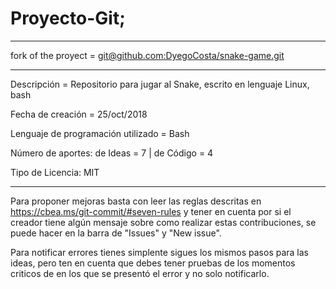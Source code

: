 # Proyecto-Git;
***
fork of the proyect = [git@github.com:DyegoCosta/snake-game.git](https://github.com/Dyssio/snake-game)
***
Descripción = Repositorio para jugar al Snake, escrito en lenguaje Linux, bash

Fecha de creación = 25/oct/2018

Lenguaje de programación utilizado = Bash

Número de aportes: de Ideas = 7 | de Código = 4

Tipo de Licencia: MIT
***
Para proponer mejoras basta con leer las reglas descritas en https://cbea.ms/git-commit/#seven-rules y tener en cuenta por si el creador tiene algún mensaje sobre como realizar estas contribuciones, se puede hacer en la barra de "Issues" y "New issue".

Para notificar errores tienes simplente sigues los mismos pasos para las ideas, pero ten en cuenta que debes tener pruebas de los momentos criticos de en los que se presentó el error y no solo notificarlo.

